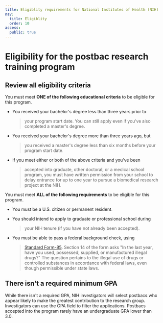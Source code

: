 ```yaml
---
title: Eligiblity requirements for National Institutes of Health (NIH) Postbaccalaureate Research Training Program
nav:
  title: Eligiblity
  order: 10
access:
  public: true
---
```


# Eligibility for the postbac research training program

## Review all eligibility criteria

You must meet **ONE of the following educational criteria** to be
eligible for this program.

-   You received your bachelor\'s degree less than three years prior to
    > your program start date. You can still apply even if you've also
    > completed a master's degree.

-   You received your bachelor\'s degree more than three years ago, but
    > you received a master\'s degree less than six months before your
    > program start date.

-   If you meet either or both of the above criteria and you've been
    > accepted into graduate, other doctoral, or a medical school
    > program, you must have written permission from your school to
    > delay entrance for up to one year to pursue a biomedical research
    > project at the NIH.

You must meet **ALL of the following requirements** to be eligible for
this program.

-   You must be a U.S. citizen or permanent resident.

-   You should intend to apply to graduate or professional school during
    > your NIH tenure (if you have not already been accepted).

-   You must be able to pass a federal background check, using
    > [Standard
    > Form-85](https://www.opm.gov/forms/pdf_fill/sf85.pdf).
    > Section 14 of the form asks "In the last year, have you used,
    > possessed, supplied, or manufactured illegal drugs?" The question
    > pertains to the illegal use of drugs or controlled substances in
    > accordance with federal laws, even though permissible under state
    > laws.

## There isn't a required minimum GPA

While there isn't a required GPA, NIH investigators will select postbacs
who appear likely to make the greatest contribution to the research
group. Investigators can use the GPA field to filter the applications.
Postbacs accepted into the program rarely have an undergraduate GPA
lower than 3.0.
